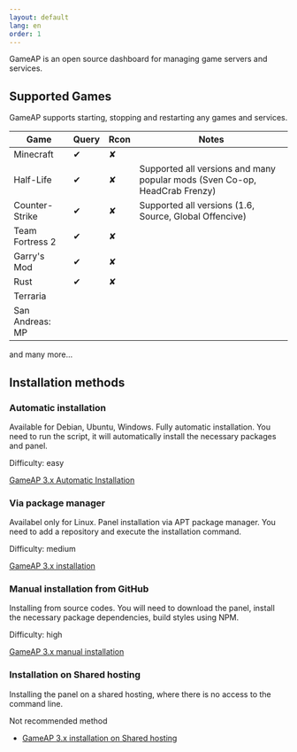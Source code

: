 ```yaml
---
layout: default
lang: en
order: 1
---
```


GameAP is an open source dashboard for managing game servers and services.

## Supported Games

GameAP supports starting, stopping and restarting any games and services.

| Game | Query | Rcon | Notes |
| ------ | ------- | ------ | ------- |
| Minecraft | ✔ | ✘ |
| Half-Life| ✔ | ✘ | Supported all versions and many popular mods (Sven Co-op, HeadCrab Frenzy) |
| Counter-Strike | ✔ | ✘ | Supported all versions (1.6, Source, Global Offencive) |
| Team Fortress 2 | ✔ | ✘ |
| Garry's Mod | ✔ | ✘ |
| Rust | ✔ | ✘ |
| Terraria | | 
| San Andreas: MP | |

and many more... 

## Installation methods

### Automatic installation

Available for Debian, Ubuntu, Windows.
Fully automatic installation. You need to run the script, it will automatically install the necessary packages and panel.

Difficulty: easy

[GameAP 3.x Automatic Installation](/en/auto_install.html)

### Via package manager

Availabel only for Linux. Panel installation via APT package manager.
You need to add a repository and execute the installation command.

Difficulty: medium

[GameAP 3.x installation](/en/install.html)

### Manual installation from GitHub

Installing from source codes. You will need to download the panel,
install the necessary package dependencies, build styles using NPM.

Difficulty: high

[GameAP 3.x manual installation](/ru/manual_install.html)

### Installation on Shared hosting

Installing the panel on a shared hosting, where there is no access to the command line.

Not recommended method

* [GameAP 3.x installation on Shared hosting](/ru/shared_install.html)